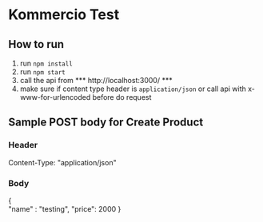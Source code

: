 # Kommercio Test #

## How to run ##
1. run `npm install` 
2. run `npm start`
3. call the api from *** http://localhost:3000/ ***
4. make sure if content type header is `application/json` or call api with x-www-for-urlencoded before do request 

## Sample POST body for Create Product ##

### Header ###

Content-Type: "application/json"

### Body ###

{	
	"name" : "testing",
	"price": 2000
}